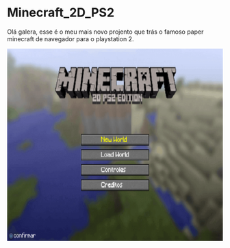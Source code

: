 # Minecraft_2D_PS2
Olá galera, esse é o meu mais novo projento que trás o famoso paper minecraft de navegador para o playstation 2.

<img src="README%20Assets/Main%20Menu.png" alt="Minecraft 2D main menu" width="640" height=448/>
